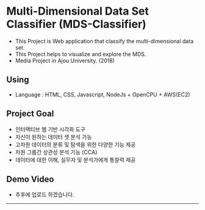 # Multi-Dimensional Data Set Classifier (MDS-Classifier)
- This Project is Web application that classify the multi-dimensional data set.
- This Project helps to visualize and explore the MDS.
- Media Project in Ajou University. (2018)

## Using
- Language : HTML, CSS, Javascript, NodeJs + OpenCPU + AWS(EC2)

## Project Goal
- 인터랙티브 웹 기반 시각화 도구
- 자신이 원하는 데이터 셋 분석 가능
- 고차원 데이터의 분류 및 탐색을 위한 다양한 기능 제공
- 차원 그룹간 상관성 분석 기능 (CCA)
- 데이터에 대한 이해, 실무자 및 분석가에게 통찰력 제공

## Demo Video
- 추후에 업로드 하겠습니다.

***

